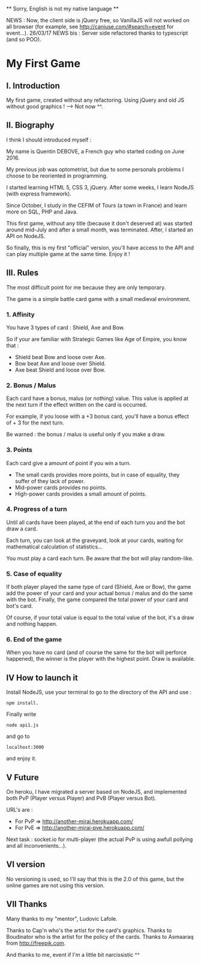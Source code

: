 ** Sorry, English is not my native language **

NEWS : Now, the client side is jQuery free, so VanillaJS will not worked on all browser (for example, see http://caniuse.com/#search=event for event...).
26/03/17 NEWS bis : Server side refactored thanks to typescript (and so POO). 

# My First Game

## I. Introduction

My first game, created without any refactoring. Using jQuery and old JS without good graphics ! --> Not now ^^.

## II. Biography

I think I should introduced myself :

My name is Quentin DEBOVE, a French guy who started coding on June 2016.

My previous job was optometrist, but due to some personals problems I choose to be reoriented in programming.

I started learning HTML 5, CSS 3, jQuery. After some weeks, I learn NodeJS (with express framework).

Since October, I study in the CEFIM of Tours (a town in France) and learn more on SQL, PHP and Java.

This first game, without any title (because it don't deserved at) was started around mid-July and after a small month, was terminated. After, I started an API on NodeJS.

So finally, this is my first "official" version, you'll have access to the API and can play multiple game at the same time. Enjoy it !

## III. Rules

The most difficult point for me because they are only temporary.

The game is a simple battle card game with a small medieval environment.

### 1. Affinity

You have 3 types of card : Shield, Axe and Bow.

So if your are familiar with Strategic Games like Age of Empire, you know that :

* Shield beat Bow and loose over Axe.
* Bow beat Axe and loose over Shield.
* Axe beat Shield and loose over Bow.

### 2. Bonus / Malus

Each card have a bonus, malus (or nothing) value. This value is applied at the next turn if the effect written on the card is occurred.

For example, if you loose with a +3 bonus card, you'll have a bonus effect of + 3 for the next turn.

Be warned : the bonus / malus is useful only if you make a draw.

### 3. Points

Each card give a amount of point if you win a turn.

* The small cards provides more points, but in case of equality, they suffer of they lack of power.
* Mid-power cards provides no points.
* High-power cards provides a small amount of points.

### 4. Progress of a turn

Until all cards have been played, at the end of each turn you and the bot draw a card.

Each turn, you can look at the graveyard, look at your cards, waiting for mathematical calculation of statistics...

You must play a card each turn. Be aware that the bot will play random-like.

### 5. Case of equality

If both player played the same type of card (Shield, Axe or Bow), the game add the power of your card and your actual bonus / malus and do the same with the bot. Finally, the game compared the total power of your card and bot's card.

Of course, if your total value is equal to the total value of the bot, it's a draw and nothing happen.

### 6. End of the game

When you have no card (and of course the same for the bot will perforce happened), the winner is the player with the highest point. Draw is available.

## IV How to launch it

Install NodeJS, use your terminal to go to the directory of the API and use :
```
npm install.
```
Finally write
```
node api1.js
```
and go to
```
localhost:3000
```
and enjoy it.

## V Future

On heroku, I have migrated a server based on NodeJS, and implemented both PvP (Player versus Player) and PvB (Player versus Bot).

URL's are :

* For PvP => http://another-mirai.herokuapp.com/
* For PvE => http://another-mirai-pve.herokuapp.com/

Next task : socket.io for multi-player (the actual PvP is using awfull pollying and all inconvenients...).

## VI version

No versioning is used, so I'll say that this is the 2.0 of this game, but the online games are not using this version.

## VII Thanks

Many thanks to my "mentor", Ludovic Lafole.

Thanks to Cap'n who's the artist for the card's graphics.
Thanks to Boudinator who is the artist for the policy of the cards.
Thanks to Asmaaraq from http://freepik.com.

And thanks to me, event if I'm a little bit narcissistic ^^
